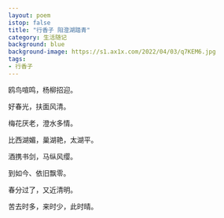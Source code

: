 ```yaml
---
layout: poem
istop: false
title: "行香子 阳澄湖踏青"
category: 生活随记
background: blue
background-image: https://s1.ax1x.com/2022/04/03/q7KEM6.jpg
tags:
- 行香子
---
```


鸥鸟喧鸣，杨柳招迎。


好春光，扶面风清。


梅花厌老，澄水多情。


比西湖媚，巢湖艳，太湖平。


酒携书剑，马纵风缨。


到如今、依旧飘零。


春分过了，又近清明。


苦去时多，来时少，此时晴。

